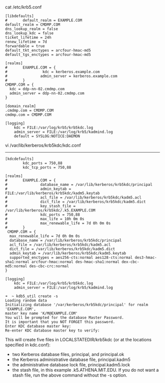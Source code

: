 cat /etc/krb5.conf

```
[libdefaults]
#       default_realm = EXAMPLE.COM 
default_realm = CMDMP.COM
dns_lookup_realm = false
dns_lookup_kdc = false
ticket_lifetime = 24h
renew_lifetime = 7d
forwardable = true
default_tkt_enctypes = arcfour-hmac-md5
default_tgs_enctypes = arcfour-hmac-md5

[realms]
#       EXAMPLE.COM = {
#                kdc = kerberos.example.com
#               admin_server = kerberos.example.com
#       }
CMDMP.COM = {
  kdc = ddp-nn-02.cmdmp.com
  admin_server = ddp-nn-02.cmdmp.com
}

[domain_realm]
.cmdmp.com = CMDMP.COM
cmdmp.com = CMDMP.COM

[logging]
    kdc = FILE:/var/log/krb5/krb5kdc.log
    admin_server = FILE:/var/log/krb5/kadmind.log
    default = SYSLOG:NOTICE:DAEMON

```

vi /var/lib/kerberos/krb5kdc/kdc.conf 

---
```
[kdcdefaults]
        kdc_ports = 750,88
        kdc_tcp_ports = 750,88

[realms]
#       EXAMPLE.COM = {
#               database_name = /var/lib/kerberos/krb5kdc/principal
#               admin_keytab = FILE:/var/lib/kerberos/krb5kdc/kadm5.keytab
#               acl_file = /var/lib/kerberos/krb5kdc/kadm5.acl
#               dict_file = /var/lib/kerberos/krb5kdc/kadm5.dict
#               key_stash_file = /var/lib/kerberos/krb5kdc/.k5.EXAMPLE.COM
#               kdc_ports = 750,88
#               max_life = 10h 0m 0s
#               max_renewable_life = 7d 0h 0m 0s
#       }
 CMDMP.COM = {
  max_renewable_life = 7d 0h 0m 0s
  database_name = /var/lib/kerberos/krb5kdc/principal
  acl_file = /var/lib/kerberos/krb5kdc/kadm5.acl
  dict_file = /var/lib/kerberos/krb5kdc/kadm5.dict
  admin_keytab = /var/lib/kerberos/krb5kdc/kadm5.keytab
  supported_enctypes = aes256-cts:normal aes128-cts:normal des3-hmac-sha1:normal arcfour-hmac:normal des-hmac-sha1:normal dex-cbc-md5:normal des-cbc-crc:normal
}

[logging]
    kdc = FILE:/var/log/krb5/krb5kdc.log
    admin_server = FILE:/var/log/krb5/kadmind.log
```


```
➜  ~ kdb5_util create -s
Loading random data
Initializing database '/var/kerberos/krb5kdc/principal' for realm 'EXAMPLE.COM',
master key name 'K/M@EXAMPLE.COM'
You will be prompted for the database Master Password.
It is important that you NOT FORGET this password.
Enter KDC database master key: 
Re-enter KDC database master key to verify: 
```

This will create five files in LOCALSTATEDIR/krb5kdc (or at the locations specified in kdc.conf):

- two Kerberos database files, principal, and principal.ok
- the Kerberos administrative database file, principal.kadm5
- the administrative database lock file, principal.kadm5.lock
- the stash file, in this example .k5.ATHENA.MIT.EDU. If you do not want a stash file, run the above command without the -s option.